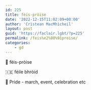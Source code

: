 ```yaml
---
id: 225
title: fèis-pròise
date: '2022-12-15T11:02:09+00:00'
author: 'Crìstean MacMhìcheil'
layout: post
guid: 'https://faclair.lgbt/?p=225'
permalink: /feis%e2%80%91proise/
categories:
    - gd
---
```


&#x1f3f4;&#xe0067;&#xe0062;&#xe0073;&#xe0063;&#xe0074;&#xe007f; fèis-pròise

&#x1f1ee;&#x1f1ea; féile bhròid

&#x1f3f4;&#xe0067;&#xe0062;&#xe0065;&#xe006e;&#xe0067;&#xe007f; Pride - march, event, celebration etc
